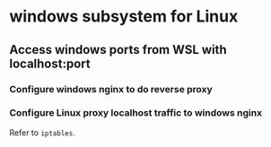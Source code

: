 # windows subsystem for Linux

## Access windows ports from WSL with localhost:port

### Configure windows nginx to do reverse proxy

### Configure Linux proxy localhost traffic to windows nginx
Refer to `iptables`.
